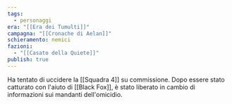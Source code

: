 ```yaml
---
tags:
  - personaggi
era: "[[Era dei Tumulti]]"
campagna: "[[Cronache di Aelan]]"
schieramento: nemici
fazioni:
  - "[[Casato della Quiete]]"
publish: true
---
```


Ha tentato di uccidere la [[Squadra 4]] su commissione. Dopo essere stato catturato con l'aiuto di [[Black Fox]], è stato liberato in cambio di informazioni sui mandanti dell'omicidio.